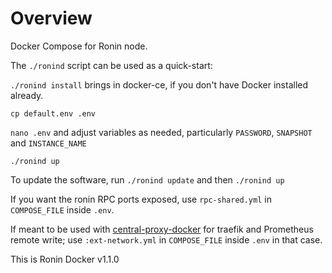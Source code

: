 # Overview

Docker Compose for Ronin node.

The `./ronind` script can be used as a quick-start:

`./ronind install` brings in docker-ce, if you don't have Docker installed already.

`cp default.env .env`

`nano .env` and adjust variables as needed, particularly `PASSWORD`, `SNAPSHOT` and `INSTANCE_NAME`

`./ronind up`

To update the software, run `./ronind update` and then `./ronind up`

If you want the ronin RPC ports exposed, use `rpc-shared.yml` in `COMPOSE_FILE` inside `.env`.

If meant to be used with [central-proxy-docker](https://github.com/CryptoManufaktur-io/central-proxy-docker) for traefik
and Prometheus remote write; use `:ext-network.yml` in `COMPOSE_FILE` inside `.env` in that case.

This is Ronin Docker v1.1.0
